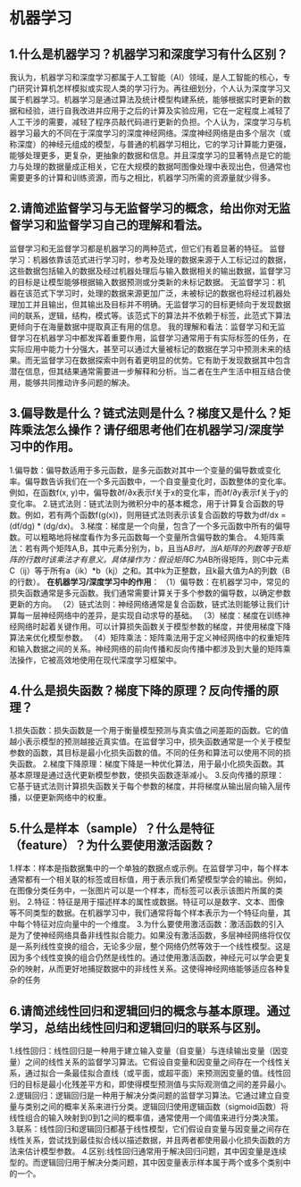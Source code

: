 # 机器学习
## 1.什么是机器学习？机器学习和深度学习有什么区别？
我认为，机器学习和深度学习都属于人工智能（AI）领域，是人工智能的核心，专门研究计算机怎样模拟或实现人类的学习行为。再往细划分，个人认为深度学习又属于机器学习。机器学习是通过算法及统计模型构建系统，能够根据实时更新的数据和经验，进行自我改进并应用于之后的计算及实验应用，它在一定程度上减轻了人工干涉的需要，减轻了程序员敲代码进行更新的负担。个人认为，深度学习与机器学习最大的不同在于深度学习的深度神经网络。深度神经网络是由多个层次（或称深度）的神经元组成的模型，与普通的机器学习相比，它的学习计算能力更强，能够处理更多，更复杂，更抽象的数据和信息。并且深度学习的显著特点是它的能力与处理的数据量成正相关，它在大规模的数据呵图像处理中表现出色，但通常也需要更多的计算和训练资源，而与之相比，机器学习所需的资源量就少得多。
## 2.请简述监督学习与无监督学习的概念，给出你对无监督学习和监督学习自己的理解和看法。
监督学习和无监督学习都是机器学习的两种范式，但它们有着显著的特征。
监督学习：机器依靠该范式进行学习时，参考及处理的数据来源于人工标记过的数据，这些数据包括输入的数据及经过机器处理后与输入数据相关的输出数据，监督学习的目标是让模型能够根据输入数据预测或分类新的未标记数据。
无监督学习：机器在该范式下学习时，处理的数据来源更加广泛，未被标记的数据也将经过机器处理加工并且输出，但其输出及目标并不明确。无监督学习的目标更倾向于发现数据间的联系，逻辑，结构，模式等。该范式下的算法并不依赖于标签，此范式下算法更倾向于在海量数据中提取真正有用的信息。
我的理解和看法：监督学习和无监督学习在机器学习中都发挥着重要作用，监督学习通常用于有实际标签的任务，在实际应用中能力十分强大，甚至可以通过大量被标记的数据在学习中预测未来的结果。而无监督学习在数据探索中则有着更明显的优势。它有助于发现数据其中包含潜在信息，但其结果通常需要进一步解释和分析。当二者在生产生活中相互结合使用，能够共同推动许多问题的解决。
## 3.偏导数是什么？链式法则是什么？梯度又是什么？矩阵乘法怎么操作？请仔细思考他们在机器学习/深度学习中的作用。
1.偏导数：偏导数适用于多元函数，是多元函数对其中一个变量的偏导数或变化率。偏导数告诉我们在一个多元函数中，一个自变量变化时，函数整体的变化率。例如，在函数f(x, y)中，偏导数∂f/∂x表示f关于x的变化率，而∂f/∂y表示f关于y的变化率。
2.链式法则：链式法则为微积分中的基本概念，用于计算复合函数的导数。例如，若有两个函数f(g(x))，则用链式法则表示该复合函数的导数为df/dx = (df/dg) * (dg/dx)。
3.梯度：梯度是一个向量，包含了一个多元函数中所有的偏导数。可以粗略地将梯度看作为多元函数每一个变量所含偏导数的集合。
4.矩阵乘法：若有两个矩阵A,B，其中元素分别为，b，且当A*B时，当A矩阵的列数等于B矩阵的行数时该乘法才有意义。具体操作为：假设矩阵C为A*B所得矩阵，则C中元素C（ij）等于所有a（ik）*b（kj）之和。其中k为正整数，且k最大值为A的列数（B的行数）。
**在机器学习/深度学习中的作用**：
（1）偏导数：在机器学习中，常见的损失函数通常是多元函数。我们通常需要计算关于多个参数的偏导数，以确定参数更新的方向。
（2）链式法则：神经网络通常是复合函数，链式法则能够让我们计算每一层神经网络中的差异，是实现自动求导的基础。
（3）梯度：梯度在训练神经网络时起着关键作用。可以计算损失函数关于模型参数的梯度，并使用梯度下降算法来优化模型参数。
（4）矩阵乘法：矩阵乘法用于定义神经网络中的权重矩阵和输入数据之间的关系。神经网络的前向传播和反向传播中都涉及到大量的矩阵乘法操作，它被高效地使用在现代深度学习框架中。
## 4.什么是损失函数？梯度下降的原理？反向传播的原理？
1.损失函数：损失函数是一个用于衡量模型预测与真实值之间差距的函数。它的值越小表示模型的预测越接近真实值。在监督学习中，损失函数通常是一个关于模型参数的函数，其目标是最小化损失函数的值。不同的任务和算法可以使用不同的损失函数。
2.梯度下降原理：梯度下降是一种优化算法，用于最小化损失函数。其基本原理是通过迭代更新模型参数，使损失函数逐渐减小。
3.反向传播的原理：它基于链式法则计算损失函数关于每个参数的梯度，并将梯度从输出层向输入层传播，以便更新网络中的权重。
## 5.什么是样本（sample）？什么是特征（feature）？为什么要使用激活函数？
1.样本：样本是指数据集中的一个单独的数据点或示例。在监督学习中，每个样本通常都有一个相关联的标签或目标值，用于表示我们希望模型学会的输出。例如，在图像分类任务中，一张图片可以是一个样本，而标签可以表示该图片所属的类别。
2.特征：特征是用于描述样本的属性或数据。特征可以是数字、文本、图像等不同类型的数据。在机器学习中，我们通常将每个样本表示为一个特征向量，其中每个特征对应向量中的一个维度。
3.为什么要使用激活函数：激活函数的引入是为了使神经网络具备非线性拟合能力。如果没有激活函数，多层神经网络将仅仅是一系列线性变换的组合，无论多少层，整个网络仍然等效于一个线性模型。这是因为多个线性变换的组合仍然是线性的。通过使用激活函数，神经元可以学会更复杂的映射，从而更好地捕捉数据中的非线性关系。这使得神经网络能够适应各种复杂的任务
## 6.请简述线性回归和逻辑回归的概念与基本原理。通过学习，总结出线性回归和逻辑回归的联系与区别。
1.线性回归：线性回归是一种用于建立输入变量（自变量）与连续输出变量（因变量）之间的线性关系的监督学习算法。它假设自变量和因变量之间存在一个线性关系，通过拟合一条最佳拟合直线（或平面，或超平面）来预测因变量的值。线性回归的目标是最小化残差平方和，即使得模型预测值与实际观测值之间的差异最小。
2.逻辑回归：逻辑回归是一种用于解决分类问题的监督学习算法。它通过建立自变量与类别之间的概率关系来进行分类。逻辑回归使用逻辑函数（sigmoid函数）将线性组合的输入映射到0到1之间的概率值，通常使用一个阈值来进行分类决策。
3.联系：线性回归和逻辑回归都基于线性模型，它们假设自变量与因变量之间存在线性关系，尝试找到最佳拟合线以描述数据，并且两者都使用最小化损失函数的方法来估计模型参数。
4.区别:线性回归通常用于解决回归问题，其中因变量是连续型的。而逻辑回归用于解决分类问题，其中因变量表示样本属于两个或多个类别中的一个。